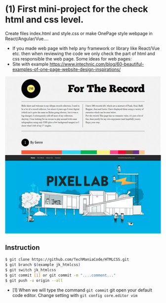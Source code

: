 # (1) First mini-project for the check html and css level.

Create files index.html and style.css or make OnePage style webpage in React/Angular/Vue....

- If you made web page with help any framework or library like React/Vue etc. then when reviewing the code we only check the part of html and css responsible the web page.
  Some ideas for web pages:
- Site with example https://www.intechnic.com/blog/60-beautiful-examples-of-one-page-website-design-inspirations/

<p align="center"> 
<a href="http://www.fortherecord.simonfosterdesign.com/" target="_blank"><img src="img/o1.png" alt="For the Record"></a>
</br>
<a href="http://thinkpixellab.com/" target="_blank"><img src="img/s2.png" alt="Pixel Lab"></a>
</p>

## Instruction

```bash
$ git clone https://github.com/TechManiaCode/HTMLCSS.git
$ git branch $(example jk_htmlcss)
$ git switch jk_htmlcss
$ git commit [1] or git commit -m "....comment..."
$ git push -u origin --all

```

- [1] When we will type the command `git commit` git open your default code editor. Change setting with `git config core.editor vim`
